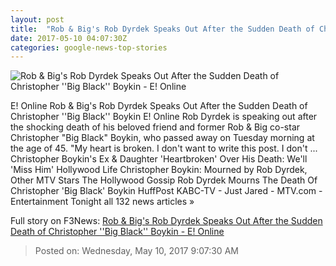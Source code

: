 ```yaml
---
layout: post
title:  "Rob & Big's Rob Dyrdek Speaks Out After the Sudden Death of Christopher ''Big Black'' Boykin - E! Online"
date: 2017-05-10 04:07:30Z
categories: google-news-top-stories
---
```


![Rob & Big's Rob Dyrdek Speaks Out After the Sudden Death of Christopher ''Big Black'' Boykin - E! Online](http://akns-images.eonline.com/eol_images/Entire_Site/201749/rs_600x600-170509175543-600-Rob-and-Big-Black-4.jpg?downsize=450:*&crop=450:350;left,top)

E! Online Rob & Big's Rob Dyrdek Speaks Out After the Sudden Death of Christopher ''Big Black'' Boykin E! Online Rob Dyrdek is speaking out after the shocking death of his beloved friend and former Rob & Big co-star Christopher "Big Black" Boykin, who passed away on Tuesday morning at the age of 45. "My heart is broken. I don't want to write this post. I don't ... Christopher Boykin's Ex & Daughter 'Heartbroken' Over His Death: We'll 'Miss Him' Hollywood Life Christopher Boykin: Mourned by Rob Dyrdek, Other MTV Stars The Hollywood Gossip Rob Dyrdek Mourns The Death Of Christopher 'Big Black' Boykin HuffPost KABC-TV - Just Jared - MTV.com - Entertainment Tonight all 132 news articles »


Full story on F3News: [Rob & Big's Rob Dyrdek Speaks Out After the Sudden Death of Christopher ''Big Black'' Boykin - E! Online](http://www.f3nws.com/n/4BfhPD)

> Posted on: Wednesday, May 10, 2017 9:07:30 AM
